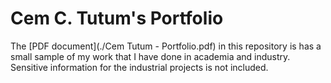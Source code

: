 # Cem C. Tutum's Portfolio 

The [PDF document](./Cem Tutum - Portfolio.pdf) in this repository is has a small sample of my work that I have done in academia and industry.
Sensitive information for the industrial projects is not included.
